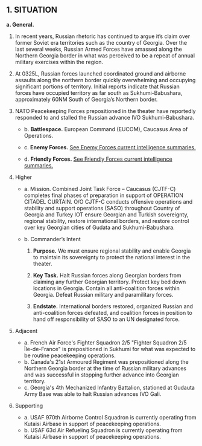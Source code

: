 ## 1. SITUATION

**a. General.**  

1. In recent years, Russian rhetoric has continued to argue it’s claim over former Soviet era territories such as the country of Georgia. Over the last several weeks, Russian Armed Forces have amassed along the Northern Georgia border in what was perceived to be a repeat of annual military exercises within the region.

2. At 0325L, Russian forces launched coordinated ground and airborne assaults along the northern border quickly overwhelming and occupying significant portions of territory. Initial reports indicate that Russian forces have occupied territory as far south as Sukhumi-Babushara, approximately 60NM South of Georgia’s Northern border.

3. NATO Peacekeeping Forces prepositioned in the theater have reportedly responded to and stalled the Russian advance IVO Sukhumi-Babushara.

   - b.  **Battlespace.**  European Command (EUCOM), Caucasus Area of Operations.
    
   - c.  **Enemy Forces.**  [See Enemy Forces current intelligence summaries.](Enemy_Forces.md)
    
   - d.  **Friendly Forces.**  [See Friendly Forces current intelligence summaries.](Friendly_Forces.md)

4. Higher

   - a. Mission.  Combined Joint Task Force – Caucasus (CJTF-C) completes final phases of preparation in support of OPERATION CITADEL CURTAIN.  O/O CJTF-C conducts offensive operations and stability and support operations (SASO) throughout Country of Georgia and Turkey IOT ensure Georgian and Turkish sovereignty, regional stability, restore international borders, and restore control over key Georgian cities of Gudata and Sukhumi-Babushara.

   - b. Commander’s Intent

        1. **Purpose.**  We must ensure regional stability and enable Georgia to maintain its sovereignty to protect the national interest in the theater.

        2. **Key Task.**  Halt Russian forces along Georgian borders from claiming any further Georgian territory.  Protect key bed down locations in Georgia.  Contain all anti-coalition forces within Georgia.  Defeat Russian military and paramilitary forces.

        3. **Endstate.**  International borders restored, organized Russian and anti-coalition forces defeated, and coalition forces in position to hand off responsibility of SASO to an UN designated force.

5. Adjacent
   - a. French Air Force's Fighter Squadron 2/5 "Fighter Squadron 2/5 Île-de-France" is prepositioned in Sukhumi for what was expected to be routine peacekeeping operations. 
   - b. Canada's 21st Armoured Regiment was prepositioned along the Northern Georgia border at the time of Russian military advances and was successful in stopping further advance into Georgian territory.
   - c. Georgia's 4th Mechanized Infantry Battalion, stationed at Gudauta Army Base was able to halt Russian advances IVO Gali.
    
6. Supporting
   - a. USAF 970th Airborne Control Squadron is currently operating from Kutaisi Airbase in support of peacekeeping operations.
   - b. USAF 63d Air Refueling Squadron is currently operating from Kutaisi Airbase in support of peacekeeping operations.
